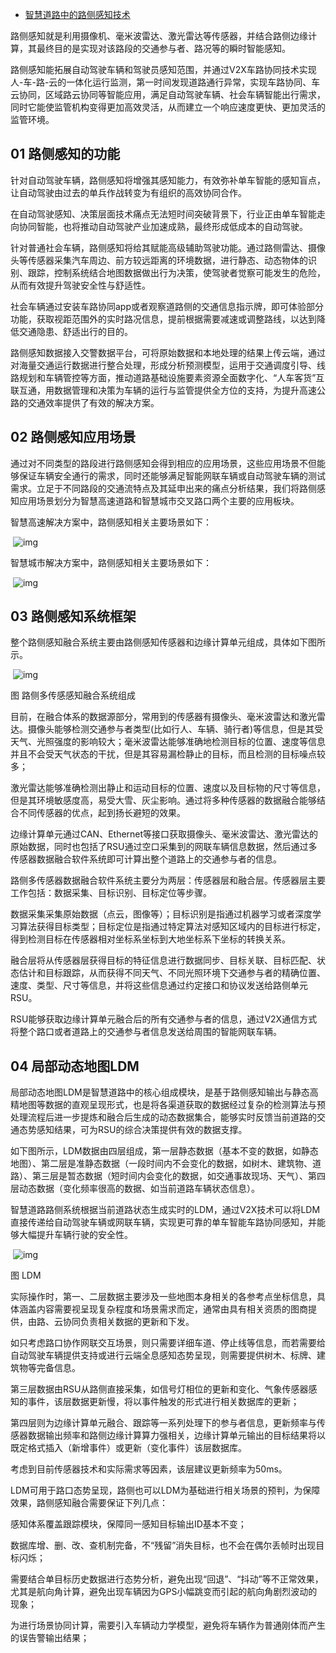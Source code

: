 - [智慧道路中的路侧感知技术](https://page.om.qq.com/page/OCe-i5tAHuRywP62jIx4kojw0)

路侧感知就是利用摄像机、毫米波雷达、激光雷达等传感器，并结合路侧边缘计算，其最终目的是实现对该路段的交通参与者、路况等的瞬时智能感知。

路侧感知能拓展自动驾驶车辆和驾驶员感知范围，并通过V2X车路协同技术实现人-车-路-云的一体化运行监测，第一时间发现道路通行异常，实现车路协同、车云协同，区域路云协同等智能应用，满足自动驾驶车辆、社会车辆智能出行需求，同时它能使监管机构变得更加高效灵活，从而建立一个响应速度更快、更加灵活的监管环境。

## 01 路侧感知的功能

针对自动驾驶车辆，路侧感知将增强其感知能力，有效弥补单车智能的感知盲点，让自动驾驶由过去的单兵作战转变为有组织的高效协同合作。

在自动驾驶感知、决策层面技术痛点无法短时间突破背景下，行业正由单车智能走向协同智能，也将推动自动驾驶产业加速成熟，最终形成低成本的自动驾驶。

针对普通社会车辆，路侧感知将给其赋能高级辅助驾驶功能。通过路侧雷达、摄像头等传感器采集汽车周边、前方较远距离的环境数据，进行静态、动态物体的识别、跟踪，控制系统结合地图数据做出行为决策，使驾驶者觉察可能发生的危险，从而有效提升驾驶安全性与舒适性。

社会车辆通过安装车路协同app或者观察道路侧的交通信息指示牌，即可体验部分功能，获取视距范围外的实时路况信息，提前根据需要减速或调整路线，以达到降低交通隐患、舒适出行的目的。

路侧感知数据接入交警数据平台，可将原始数据和本地处理的结果上传云端，通过对海量交通运行数据进行整合处理，形成分析预测模型，运用于交通调度引导、线路规划和车辆管控等方面，推动道路基础设施要素资源全面数字化、“人车客货”互联互通，用数据管理和决策为车辆的运行与监管提供全方位的支持，为提升高速公路的交通效率提供了有效的解决方案。

## 02 路侧感知应用场景

通过对不同类型的路段进行路侧感知会得到相应的应用场景，这些应用场景不但能够保证车辆安全通行的需求，同时还能够满足智能网联车辆或自动驾驶车辆的测试需求。立足于不同路段的交通流特点及其延申出来的痛点分析结果，我们将路侧感知应用场景划分为智慧高速道路和智慧城市交叉路口两个主要的应用板块。

智慧高速解决方案中，路侧感知相关主要场景如下：

​                                          ![img](https://inews.gtimg.com/newsapp_bt/0/13087970946/641)                                                

智慧城市解决方案中，路侧感知相关主要场景如下：

​                                          ![img](https://inews.gtimg.com/newsapp_bt/0/13087970947/641)                                                

## 03 路侧感知系统框架

整个路侧感知融合系统主要由路侧感知传感器和边缘计算单元组成，具体如下图所示。

​                                          ![img](https://inews.gtimg.com/newsapp_bt/0/13087970948/641)                                                

图 路侧多传感感知融合系统组成

目前，在融合体系的数据源部分，常用到的传感器有摄像头、毫米波雷达和激光雷达。摄像头能够检测交通参与者类型(比如行人、车辆、骑行者)等信息，但是其受天气、光照强度的影响较大；毫米波雷达能够准确地检测目标的位置、速度等信息并且不会受天气状态的干扰，但是其容易漏检静止的目标，而且检测的目标噪点较多；

激光雷达能够准确检测出静止和运动目标的位置、速度以及目标物的尺寸等信息，但是其环境敏感度高，易受大雪、灰尘影响。通过将多种传感器的数据融合能够结合不同传感器的优点，起到扬长避短的效果。

边缘计算单元通过CAN、Ethernet等接口获取摄像头、毫米波雷达、激光雷达的原始数据，同时也包括了RSU通过空口采集到的网联车辆信息数据，然后通过多传感器数据融合软件系统即可计算出整个道路上的交通参与者的信息。

路侧多传感器数据融合软件系统主要分为两层：传感器层和融合层。传感器层主要工作包括：数据采集、目标识别、目标定位等步骤。

数据采集采集原始数据（点云，图像等）；目标识别是指通过机器学习或者深度学习算法获得目标类型；目标定位是指通过特定算法对感知区域内的目标进行标定，得到检测目标在传感器相对坐标系坐标到大地坐标系下坐标的转换关系。

融合层将从传感器层获得目标的特征信息进行数据同步、目标关联、目标匹配、状态估计和目标跟踪，从而获得不同天气、不同光照环境下交通参与者的精确位置、速度、类型、尺寸等信息，并将这些信息通过约定接口和协议发送给路侧单元RSU。

RSU能够获取边缘计算单元融合后的所有交通参与者的信息，通过V2X通信方式将整个路口或者道路上的交通参与者信息发送给周围的智能网联车辆。

## 04 局部动态地图LDM

局部动态地图LDM是智慧道路中的核心组成模块，是基于路侧感知输出与静态高精地图等数据的直观呈现形式，也是将各渠道获取的数据经过复杂的检测算法与预处理流程后进一步提炼和融合后生成的动态数据集合，能够实时反馈当前道路的交通态势感知结果，可为RSU的综合决策提供有效的数据支撑。

如下图所示，LDM数据由四层组成，第一层静态数据（基本不变的数据，如静态地图）、第二层是准静态数据（一段时间内不会变化的数据，如树木、建筑物、道路）、第三层是暂态数据（短时间内会变化的数据，如交通事故现场、天气）、第四层动态数据（变化频率很高的数据、如当前道路车辆状态信息）。

智慧道路路侧系统根据当前道路状态生成实时的LDM，通过V2X技术可以将LDM直接传递给自动驾驶车辆或网联车辆，实现更可靠的单车智能车路协同感知，并能够大幅提升车辆行驶的安全性。

​                                          ![img](https://inews.gtimg.com/newsapp_bt/0/13087970949/641)                                                

图 LDM

实际操作时，第一、二层数据主要涉及一些地图本身相关的各参考点坐标信息，具体涵盖内容需要视呈现复杂程度和场景需求而定，通常由具有相关资质的图商提供，由路、云协同负责相关数据的更新和下发。

如只考虑路口协作网联交互场景，则只需要详细车道、停止线等信息，而若需要给自动驾驶车辆提供支持或进行云端全息感知态势呈现，则需要提供树木、标牌、建筑物等完备信息。

第三层数据由RSU从路侧直接采集，如信号灯相位的更新和变化、气象传感器感知的事件，该层数据更新慢，将以事件触发的形式进行相关数据库的更新；

第四层则为边缘计算单元融合、跟踪等一系列处理下的参与者信息，更新频率与传感器数据输出频率和路侧边缘计算算力强相关，边缘计算单元输出的目标结果将以既定格式插入（新增事件）或更新（变化事件）该层数据库。

考虑到目前传感器技术和实际需求等因素，该层建议更新频率为50ms。

LDM可用于路口态势呈现，路侧也可以LDM为基础进行相关场景的预判，为保障效果，路侧感知融合需要保证下列几点：

感知体系覆盖跟踪模块，保障同一感知目标输出ID基本不变；

数据库增、删、改、查机制完备，不“残留”消失目标，也不会在偶尔丢帧时出现目标闪烁；

需要结合单目标历史数据进行态势分析，避免出现“回退”、“抖动”等不正常效果，尤其是航向角计算，避免出现车辆因为GPS小幅跳变而引起的航向角剧烈波动的现象；

为进行场景协同计算，需要引入车辆动力学模型，避免将车辆作为普通刚体而产生的误告警输出结果；